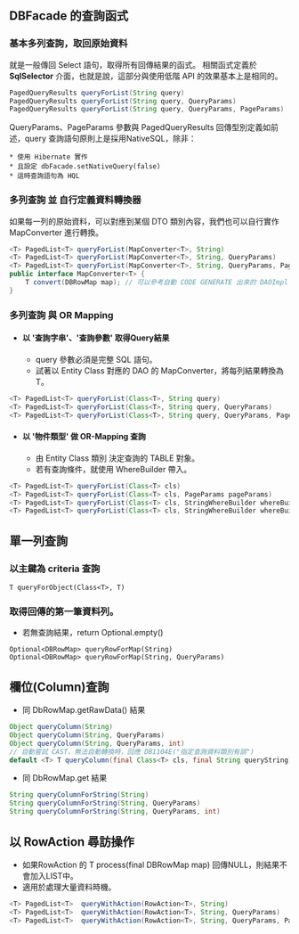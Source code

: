 ## DBFacade 的查詢函式

### 基本多列查詢，取回原始資料

就是一般傳回 Select 語句，取得所有回傳結果的函式。
相關函式定義於 **SqlSelector** 介面，也就是說，這部分與使用低階 API 的效果基本上是相同的。

``` java
PagedQueryResults queryForList(String query)
PagedQueryResults queryForList(String query, QueryParams)
PagedQueryResults queryForList(String query, QueryParams, PageParams)
```

QueryParams、PageParams 參數與 PagedQueryResults 回傳型別定義如前述，query 查詢語句原則上是採用NativeSQL，除非：

    * 使用 Hibernate 實作
    * 且設定 dbFacade.setNativeQuery(false)
    * 這時查詢語句為 HQL

### 多列查詢 並 自行定義資料轉換器

如果每一列的原始資料，可以對應到某個 DTO 類別內容，我們也可以自行實作 MapConverter 進行轉換。

``` java
<T> PagedList<T> queryForList(MapConverter<T>, String)
<T> PagedList<T> queryForList(MapConverter<T>, String, QueryParams)
<T> PagedList<T> queryForList(MapConverter<T>, String, QueryParams, PageParams)
public interface MapConverter<T> {
    T convert(DBRowMap map); // 可以參考自動 CODE GENERATE 出來的 DAOImpl 實作
}
```

### 多列查詢 與 OR Mapping

* #### 以 '查詢字串'、'查詢參數' 取得Query結果

  * query 參數必須是完整 SQL 語句。
  * 試著以 Entity Class 對應的 DAO 的 MapConverter，將每列結果轉換為 T。
``` java
<T> PagedList<T> queryForList(Class<T>, String query)
<T> PagedList<T> queryForList(Class<T>, String query, QueryParams)
<T> PagedList<T> queryForList(Class<T>, String query, QueryParams, PageParams)
```

* #### 以 '物件類型' 做 OR-Mapping 查詢

  * 由 Entity Class 類別 決定查詢的 TABLE 對象。
  * 若有查詢條件，就使用 WhereBuilder 帶入。
``` java
<T> PagedList<T> queryForList(Class<T> cls) 
<T> PagedList<T> queryForList(Class<T> cls, PageParams pageParams) 
<T> PagedList<T> queryForList(Class<T> cls, StringWhereBuilder whereBuilder) 
<T> PagedList<T> queryForList(Class<T> cls, StringWhereBuilder whereBuilder, PageParams pageParams);
```





## 單一列查詢

### 以主鍵為 criteria 查詢

```
T queryForObject(Class<T>, T)
```

### 取得回傳的第一筆資料列。

* 若無查詢結果，return Optional.empty()

```
Optional<DBRowMap> queryRowForMap(String)
Optional<DBRowMap> queryRowForMap(String, QueryParams)
```

## 欄位(Column)查詢


* 同 DbRowMap.getRawData() 結果

``` java
Object queryColumn(String)
Object queryColumn(String, QueryParams)
Object queryColumn(String, QueryParams, int)
// 自動嘗試 CAST，無法自動轉換時，回應 DB1104E("指定查詢資料類別有誤")
default <T> T queryColumn(final Class<T> cls, final String queryString) {
```

* 同 DbRowMap.get 結果

``` java
String queryColumnForString(String)
String queryColumnForString(String, QueryParams)
String queryColumnForString(String, QueryParams, int)
```


## 以 RowAction<T> 尋訪操作

* 如果RowAction 的 T process(final DBRowMap map) 回傳NULL，則結果不會加入LIST中。
* 適用於處理大量資料時機。

``` java
<T> PagedList<T>  queryWithAction(RowAction<T>, String)
<T> PagedList<T>  queryWithAction(RowAction<T>, String, QueryParams)
<T> PagedList<T>  queryWithAction(RowAction<T>, String, QueryParams, PageParams)
```





